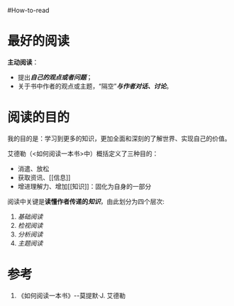 #How-to-read

# 最好的阅读
**主动阅读**：
- 提出***自己的观点或者问题***；
- 关于书中作者的观点或主题，“隔空”***与作者对话、讨论***。

# 阅读的目的
我的目的是：学习到更多的知识，更加全面和深刻的了解世界、实现自己的价值。

艾德勒（<如何阅读一本书>中）概括定义了三种目的：
- 消遣、放松
- 获取资讯、[[信息]]
- 增进理解力、增加[[知识]]：固化为自身的一部分

阅读中关键是**读懂作者传递的*知识***，由此划分为四个层次:
1. *基础阅读*
2. *检视阅读*
3. *分析阅读*
4. *主题阅读*



# 参考
1. 《如何阅读一本书》--莫提默·J. 艾德勒